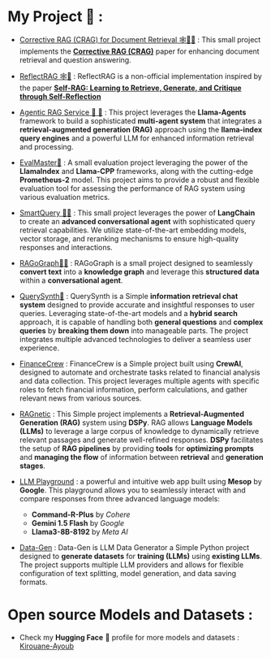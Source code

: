 # My Project 💼 : 

- [Corrective RAG (CRAG) for Document Retrieval 🕸️🔗🦜](https://github.com/Kirouane-Ayoub/Corrective-RAG) : This small project implements the **[Corrective RAG (CRAG)](https://arxiv.org/abs/2401.15884)** paper for enhancing document retrieval and question answering. 

- [ReflectRAG 🕸️🦜](https://github.com/Kirouane-Ayoub/ReflectRAG) : ReflectRAG is a non-official implementation inspired by the paper **[Self-RAG: Learning to Retrieve, Generate, and Critique through Self-Reflection](https://arxiv.org/abs/2310.11511)**

- [Agentic RAG Service 🤖 🦙](https://github.com/Kirouane-Ayoub/Agentic-RAG-Service) : This project leverages the **Llama-Agents** framework to build a sophisticated **multi-agent system** that integrates a **retrieval-augmented generation (RAG)** approach using the **llama-index query engines** and a powerful LLM for enhanced information retrieval and processing.

- [EvalMaster🦙](https://github.com/Kirouane-Ayoub/EvalMaster) : A small evaluation project leveraging the power of the **LlamaIndex** and **Llama-CPP** frameworks, along with the cutting-edge **Prometheus-2** model. This project aims to provide a robust and flexible evaluation tool for assessing the performance of RAG system using various evaluation metrics.

- [SmartQuery 🦜️🔗](https://github.com/Kirouane-Ayoub/SmartQuery) : This small project leverages the power of **LangChain** to create an **advanced conversational agent** with sophisticated query retrieval capabilities. We utilize state-of-the-art embedding models, vector storage, and reranking mechanisms to ensure high-quality responses and interactions.


- [RAGoGraph🦜🔗](https://github.com/Kirouane-Ayoub/RAGoGraph) : RAGoGraph is a small project designed to seamlessly **convert text** into a **knowledge graph** and leverage this **structured data** within a **conversational agent**. 

- [QuerySynth🦙](https://github.com/Kirouane-Ayoub/QuerySynth) : QuerySynth is a Simple **information retrieval chat system** designed to provide accurate and insightful responses to user queries. Leveraging state-of-the-art models and a **hybrid search** approach, it is capable of handling both **general questions** and **complex queries** by **breaking them down** into manageable parts. The project integrates multiple advanced technologies to deliver a seamless user experience.

- [FinanceCrew](https://github.com/Kirouane-Ayoub/FinanceCrew) : FinanceCrew is a Simple project built using **CrewAI**, designed to automate and orchestrate tasks related to financial analysis and data collection. This project leverages multiple agents with specific roles to fetch financial information, perform calculations, and gather relevant news from various sources.

- [RAGnetic](https://github.com/Kirouane-Ayoub/RAGnetic) : This Simple project implements a **Retrieval-Augmented Generation (RAG)** system using **DSPy**. RAG allows **Language Models (LLMs)** to leverage a large corpus of knowledge to dynamically retrieve relevant passages and generate well-refined responses. **DSPy** facilitates the setup of **RAG pipelines** by providing **tools** for **optimizing prompts** and **managing the flow** of information between **retrieval** and **generation stages**.

- [LLM Playground](https://github.com/Kirouane-Ayoub/Mesop-LLM-Playground) : a powerful and intuitive web app built using **Mesop** by **Google**. This playground allows you to seamlessly interact with and compare responses from three advanced language models:
    - **Command-R-Plus** by *Cohere*
    - **Gemini 1.5 Flash** by *Google*
    - **Llama3-8B-8192** by *Meta AI*

- [Data-Gen](https://github.com/Kirouane-Ayoub/Data-Gen) : Data-Gen is LLM Data Generator a Simple Python project designed to **generate datasets** for **training (LLMs)** using **existing LLMs**. The project supports multiple LLM providers and allows for flexible configuration of text splitting, model generation, and data saving formats.

# Open source Models and Datasets :

- Check my **Hugging Face** 🤗 profile for more models and datasets : [Kirouane-Ayoub](https://huggingface.co/ayoubkirouane)

